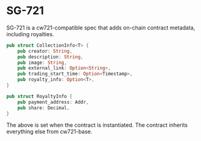 # SG-721

SG-721 is a cw721-compatible spec that adds on-chain contract metadata, including royalties.

```rs
pub struct CollectionInfo<T> {
    pub creator: String,
    pub description: String,
    pub image: String,
    pub external_link: Option<String>,
    pub trading_start_time: Option<Timestamp>,
    pub royalty_info: Option<T>,
}

pub struct RoyaltyInfo {
    pub payment_address: Addr,
    pub share: Decimal,
}

```

The above is set when the contract is instantiated. The contract inherits everything else from cw721-base.
